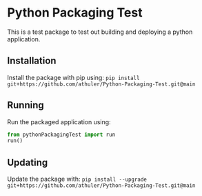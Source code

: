 # Python Packaging Test

This is a test package to test out building and deploying a python application.

## Installation

Install the package with pip using:
`pip install git+https://github.com/athuler/Python-Packaging-Test.git@main`

## Running

Run the packaged application using:
```python
from pythonPackagingTest import run
run()
```

## Updating

Update the package with:
`pip install --upgrade git+https://github.com/athuler/Python-Packaging-Test.git@main`